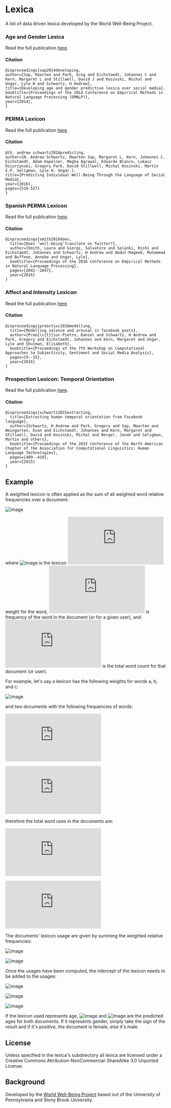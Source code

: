 # Lexica

A list of data driven lexica developed by the World Well-Being Project.


### Age and Gender Lexica

Read the full publication [here](http://wwbp.org/publications.html#p83). 

#### Citation

```
@inproceedings{sap2014developing,
author={Sap, Maarten and Park, Greg and Eichstaedt, Johannes C and Kern, Margaret L and Stillwell, David J and Kosinski, Michal and Ungar, Lyle H and Schwartz, H Andrew},
title={Developing age and gender predictive lexica over social media},
booktitle={Proceedings of the 2014 Conference on Empirical Methods in Natural Language Processing (EMNLP)},
year={2014},
}
```

### PERMA Lexicon

Read the full publication [here](http://wwbp.org/publications.html#p83). 

#### Citation

```
@{h. andrew schwartz2016predicting,
author={H. Andrew Schwartz, Maarten Sap, Margaret L. Kern, Johannes C. Eichstaedt, Adam Kapelner, Megha Agrawal, Eduardo Blanco, Lukasz Dziurzynski, Gregory Park, David Stillwell, Michal Kosinski, Martin E.P. Seligman, Lyle H. Ungar.},
title={Predicting Individual Well-Being Through the Language of Social Media},
year={2016},
pages={516-527}
}
```

### Spanish PERMA Lexicon

Read the full publication [here](http://wwbp.org/publications.html#p91). 

#### Citation

```
@inproceedings{smith2016does,
  title={Does ‘well-being’translate on Twitter?},
  author={Smith, Laura and Giorgi, Salvatore and Solanki, Rishi and Eichstaedt, Johannes and Schwartz, H Andrew and Abdul-Mageed, Muhammad and Buffone, Anneke and Ungar, Lyle},
  booktitle={Proceedings of the 2016 Conference on Empirical Methods in Natural Language Processing},
  pages={2042--2047},
  year={2016}
}
```

### Affect and Intensity Lexicon

Read the full publication [here](http://wwbp.org/publications.html#p83). 

#### Citation

```
@inproceedings{preoctiuc2016modelling,
  title={Modelling valence and arousal in facebook posts},
  author={Preo{\c{t}}iuc-Pietro, Daniel and Schwartz, H Andrew and Park, Gregory and Eichstaedt, Johannes and Kern, Margaret and Ungar, Lyle and Shulman, Elisabeth},
  booktitle={Proceedings of the 7th Workshop on Computational Approaches to Subjectivity, Sentiment and Social Media Analysis},
  pages={9--15},
  year={2016}
}
```

### Prospection Lexicon: Temporal Orientation

Read the full publication [here](http://wwbp.org/publications.html#p37). 

#### Citation

```
@inproceedings{schwartz2015extracting,
  title={Extracting human temporal orientation from Facebook language},
  author={Schwartz, H Andrew and Park, Gregory and Sap, Maarten and Weingarten, Evan and Eichstaedt, Johannes and Kern, Margaret and Stillwell, David and Kosinski, Michal and Berger, Jonah and Seligman, Martin and others},
  booktitle={Proceedings of the 2015 Conference of the North American Chapter of the Association for Computational Linguistics: Human Language Technologies},
  pages={409--419},
  year={2015}
}
```

## Example 

A weighted lexicon is often applied as the sum of all weighted word relative frequencies over a document:

![image](http://latex.codecogs.com/svg.latex?usage_{lex}=\sum_{word\in%20lex}w_{lex}(word)\frac{freq(word,doc)}{freq(*,doc)})
 
where ![image](http://latex.codecogs.com/svg.latex?w_{lex}(word)) is the lexicon  ![image](http://latex.codecogs.com/svg.latex?(lex)) weight for the word, ![image](http://latex.codecogs.com/svg.latex?freq(word,%20doc))  is frequency of the word in the document (or for a given user), and ![image](http://latex.codecogs.com/svg.latex?freq(*,%20doc)) is the total word count for that document (or user).

For example, let's say a lexicon has the following weights for words a, b, and c:

![image](http://latex.codecogs.com/svg.latex?\textbf{lex:}\%20a:%203,%20b:%2087,%20c:%20-15)

and two documents with the following frequencies of words:

![image](http://latex.codecogs.com/svg.latex?document_1:%20a:%202,%20b:%2010,%20c:%203,%20d:%200,%20e:%206,%20f:%204)

![image](http://latex.codecogs.com/svg.latex?document_2:%20a:%205,%20b:%203,%20c:%208,%20d:%204,%20e:%200,%20f:%2010)

therefore the total word uses in the documents are:

![image](http://latex.codecogs.com/svg.latex?document_1:%202%20+%2010%20+%203%20+%200%20+%206%20+%204%20=%2025)

![image](http://latex.codecogs.com/svg.latex?document_2:%205%20+%203%20+%208%20+%204%20+%200%20+%2010%20=%2030)

The documents' lexicon usage are given by summing the weighted relative frequencies:

![image](http://latex.codecogs.com/svg.latex?doc_{1,lex}%20=%20(2/25)\cdot3%20+%20(10/25)\cdot87%20+%20(3/25)\cdot(-15)%20=%2034.24)

![image](http://latex.codecogs.com/svg.latex?doc_{2,lex}%20=%20(5/30)\cdot3%20+%20(3/30)\cdot87%20+%20(8/30)\cdot(-15)%20=%205.2)

Once the usages have been computed, the intercept of the lexicon needs to be added to the usages:

![image](http://latex.codecogs.com/svg.latex?intercept_{lex}%20=%2023.2189)

![image](http://latex.codecogs.com/svg.latex?lex_{doc1}%20=%2034.24%20+%2023.2189%20=%2056.4589)

![image](http://latex.codecogs.com/svg.latex?lex_{doc2}%20=%205.2%20+%2023.2189%20=%2028.4189)

If the lexicon used represents age, ![image](http://latex.codecogs.com/svg.latex?lex_{doc1}) and ![image](http://latex.codecogs.com/svg.latex?lex_{doc2})  are the predicted ages for both documents. If it represents gender, simply take the sign of the result and if it's positive, the document is female, else it's male.

## License

Unless specified in the lexica's subdirectory all lexica are licensed under a Creative Commons Attribution-NonCommercial-ShareAlike 3.0 Unported License.

## Background

Developed by the [World Well-Being Project](https://www.wwbp.org) based out of the University of Pennsylvania and Stony Brook University.


